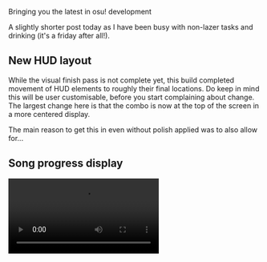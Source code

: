 Bringing you the latest in osu! development

A slightly shorter post today as I have been busy with non-lazer tasks and drinking (it's a friday after all!).

## New HUD layout

While the visual finish pass is not complete yet, this build completed movement of HUD elements to roughly their final locations. Do keep in mind this will be user customisable, before you start complaining about change. The largest change here is that the combo is now at the top of the screen in a more centered display.

The main reason to get this in even without polish applied was to also allow for...

## Song progress display

<video src="//puu.sh/zPols/f1807db4e9.mp4" controls />

Not only tracking the current position in the song, this control will also show map density (may be configurable as to what it shows in the future) and also has a draggable seeker, which will be hooked up to replay control in the near future. This control is also lacking visual finish, but I am currently pushing to get these components live in a working state then iterate on the design to bring it up to scratch with my own expectations.

## New release with all the above (and changes from yesterday)

2017.415.0 is now available from [github releases](https://github.com/ppy/osu/releases/tag/v2017.415.0) (or via auto-update if you already have lazer installed)!